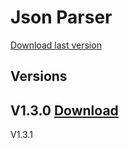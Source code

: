 # Json Parser
[Download last version](https://github.com/GFroze8388/JSON-parser-c-/blob/main/build/v1.3.0/NET.%20Standart%202.1/jsonparser.dll)

## Versions
V1.3.0
[Download](https://github.com/GFroze8388/JSON-parser-c-/blob/main/build/v1.3.0/NET.%20Standart%202.1/jsonparser.dll)
---
V1.3.1
